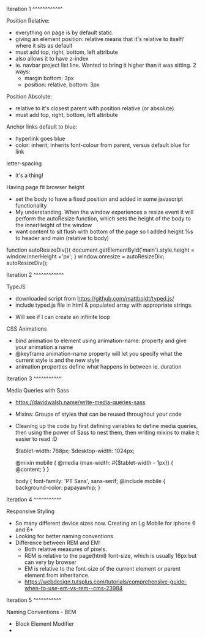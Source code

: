 Iteration 1
^^^^^^^^^^^^

Position Relative:
  - everything on page is by default static.
  - giving an element position: relative means that it's relative to itself/ where it sits as default
  - must add top, right, bottom, left attribute
  - also allows it to have z-index
  - ie. navbar project list line. Wanted to bring it higher than it was sitting. 2 ways:
      - margin bottom: 3px
      - position: relative, bottom: 3px

Position Absolute:
  - relative to it's closest parent with position relative (or absolute)
  - must add top, right, bottom, left attribute


Anchor links default to blue:
  - hyperlink goes blue
  - color: inherit; inherits font-colour from parent, versus default blue for link


letter-spacing
  - it's a thing!


Having page fit browser height
  - set the body to have a fixed position and added in some javascript functionality
  - My understanding. When the window experiences a resize event it will perform the autoResize function, which sets the height of the body to the innerHeight of the window
  - want content to sit flush with bottom of the page so I added height %s to header and main (relative to body)

  function autoResizeDiv(){
    document.getElementById('main').style.height = window.innerHeight +'px';
  }
  window.onresize = autoResizeDiv;
  autoResizeDiv();


Iteration 2
^^^^^^^^^^^^

TypeJS
  - downloaded script from https://github.com/mattboldt/typed.js/
  - include typed.js file in html & populated array with appropriate strings.
  * Will see if I can create an infinite loop

CSS Animations
  - bind animation to element using animation-name: property and give your animation a name
  - @keyframe animation-name property will let you specify what the current style is and the new style
  - animation properties define what happens in between
      ie. duration

Iteration 3
^^^^^^^^^^^

Media Queries with Sass
  - https://davidwalsh.name/write-media-queries-sass
  - Mixins: Groups of styles that can be reused throughout your code
  - Cleaning up the code by first defining variables to define media queries, then using the power of Sass to nest them, then writing mixins to make it easier to read :D

      $tablet-width: 768px;
      $desktop-width: 1024px;

      @mixin mobile {
        @media (max-width: #{$tablet-width - 1px}) {
          @content;
        }
      }

      body {
        font-family: 'PT Sans', sans-serif;
        @include mobile {
          background-color: papayawhip;
        }

Iteration 4
^^^^^^^^^^^

Responsive Styling
  - So many different device sizes now. Creating an Lg Mobile for iphone 6 and 6+
  - Looking for better naming conventions
  - Difference between REM and EM:
      - Both relative measures of pixels.
      - REM is relative to the page(html) font-size, which is usually 16px but can very by browser
      - EM is relative to the font-size of the current element or parent element from inheritance.
      - https://webdesign.tutsplus.com/tutorials/comprehensive-guide-when-to-use-em-vs-rem--cms-23984


Iteration 5
^^^^^^^^^^^

Naming Conventions - BEM
  - Block Element Modifier
  - 
